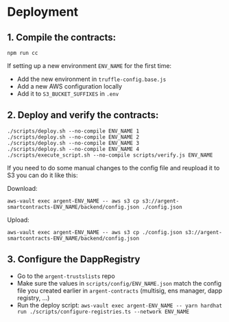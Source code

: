 # Deployment

## 1. Compile the contracts:

`npm run cc`

If setting up a new environment `ENV_NAME` for the first time:

- Add the new environment in `truffle-config.base.js`
- Add a new AWS configuration locally
- Add it to `S3_BUCKET_SUFFIXES` in `.env`

## 2. Deploy and verify the contracts:

```
./scripts/deploy.sh --no-compile ENV_NAME 1
./scripts/deploy.sh --no-compile ENV_NAME 2
./scripts/deploy.sh --no-compile ENV_NAME 3
./scripts/deploy.sh --no-compile ENV_NAME 4
./scripts/execute_script.sh --no-compile scripts/verify.js ENV_NAME
```

If you need to do some manual changes to the config file and reupload it to S3 you can do it like this:

Download:

`aws-vault exec argent-ENV_NAME -- aws s3 cp s3://argent-smartcontracts-ENV_NAME/backend/config.json ./config.json`

Upload:

`aws-vault exec argent-ENV_NAME -- aws s3 cp ./config.json s3://argent-smartcontracts-ENV_NAME/backend/config.json`

## 3. Configure the DappRegistry

- Go to the `argent-trustslists` repo
- Make sure the values in `scripts/config/ENV_NAME.json` match the config file you created earlier in `argent-contracts` (multisig, ens manager, dapp registry, ...)
- Run the deploy script: `aws-vault exec argent-ENV_NAME -- yarn hardhat run ./scripts/configure-registries.ts --network ENV_NAME`
